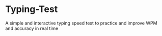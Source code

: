 # Typing-Test
A simple and interactive typing speed test to practice and improve WPM and accuracy in real time
